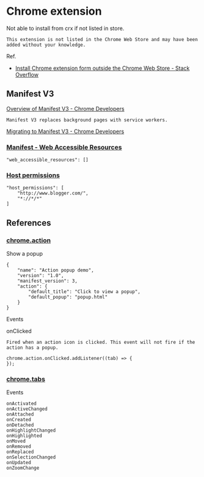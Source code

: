 # Chrome extension

Not able to install from crx if not listed in store.

    This extension is not listed in the Chrome Web Store and may have been added without your knowledge.

Ref.

- [Install Chrome extension form outside the Chrome Web Store - Stack Overflow](https://stackoverflow.com/questions/24577024/install-chrome-extension-form-outside-the-chrome-web-store)

## Manifest V3

[Overview of Manifest V3 - Chrome Developers](https://developer.chrome.com/docs/extensions/mv3/intro/mv3-overview/)

    Manifest V3 replaces background pages with service workers.


[Migrating to Manifest V3 - Chrome Developers](https://developer.chrome.com/docs/extensions/mv3/intro/mv3-migration/)




### [Manifest - Web Accessible Resources](https://developer.chrome.com/docs/extensions/mv3/manifest/web_accessible_resources/)

    "web_accessible_resources": []

### [Host permissions](https://developer.chrome.com/docs/extensions/mv3/intro/mv3-migration/#host-permissions)

    "host_permissions": [
        "http://www.blogger.com/",
        "*://*/*"
    ]




## References

### [chrome.action](https://developer.chrome.com/docs/extensions/reference/action/)

Show a popup

    {
        "name": "Action popup demo",
        "version": "1.0",
        "manifest_version": 3,
        "action": {
            "default_title": "Click to view a popup",
            "default_popup": "popup.html"
        }
    }

Events

onClicked

    Fired when an action icon is clicked. This event will not fire if the action has a popup.

    chrome.action.onClicked.addListener((tab) => {
    });

### [chrome.tabs](https://developer.chrome.com/docs/extensions/reference/tabs/)

Events

    onActivated
    onActiveChanged
    onAttached
    onCreated
    onDetached
    onHighlightChanged
    onHighlighted
    onMoved
    onRemoved
    onReplaced
    onSelectionChanged
    onUpdated
    onZoomChange

